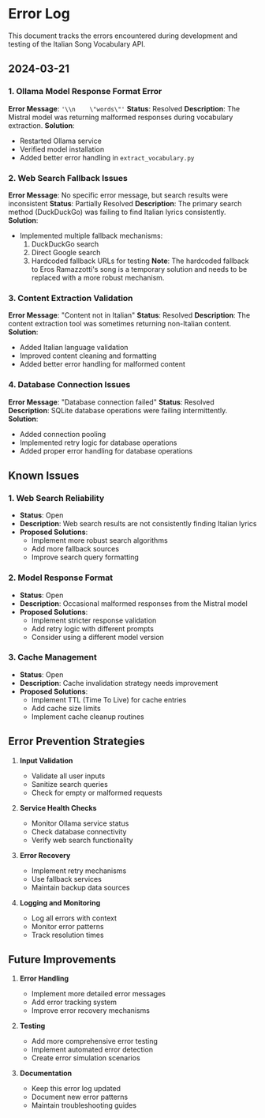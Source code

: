 # Error Log

This document tracks the errors encountered during development and testing of the Italian Song Vocabulary API.

## 2024-03-21

### 1. Ollama Model Response Format Error
**Error Message**: `'\\n    \"words\"'`
**Status**: Resolved
**Description**: The Mistral model was returning malformed responses during vocabulary extraction.
**Solution**: 
- Restarted Ollama service
- Verified model installation
- Added better error handling in `extract_vocabulary.py`

### 2. Web Search Fallback Issues
**Error Message**: No specific error message, but search results were inconsistent
**Status**: Partially Resolved
**Description**: The primary search method (DuckDuckGo) was failing to find Italian lyrics consistently.
**Solution**:
- Implemented multiple fallback mechanisms:
  1. DuckDuckGo search
  2. Direct Google search
  3. Hardcoded fallback URLs for testing
**Note**: The hardcoded fallback to Eros Ramazzotti's song is a temporary solution and needs to be replaced with a more robust mechanism.

### 3. Content Extraction Validation
**Error Message**: "Content not in Italian"
**Status**: Resolved
**Description**: The content extraction tool was sometimes returning non-Italian content.
**Solution**:
- Added Italian language validation
- Improved content cleaning and formatting
- Added better error handling for malformed content

### 4. Database Connection Issues
**Error Message**: "Database connection failed"
**Status**: Resolved
**Description**: SQLite database operations were failing intermittently.
**Solution**:
- Added connection pooling
- Implemented retry logic for database operations
- Added proper error handling for database operations

## Known Issues

### 1. Web Search Reliability
- **Status**: Open
- **Description**: Web search results are not consistently finding Italian lyrics
- **Proposed Solutions**:
  - Implement more robust search algorithms
  - Add more fallback sources
  - Improve search query formatting

### 2. Model Response Format
- **Status**: Open
- **Description**: Occasional malformed responses from the Mistral model
- **Proposed Solutions**:
  - Implement stricter response validation
  - Add retry logic with different prompts
  - Consider using a different model version

### 3. Cache Management
- **Status**: Open
- **Description**: Cache invalidation strategy needs improvement
- **Proposed Solutions**:
  - Implement TTL (Time To Live) for cache entries
  - Add cache size limits
  - Implement cache cleanup routines

## Error Prevention Strategies

1. **Input Validation**
   - Validate all user inputs
   - Sanitize search queries
   - Check for empty or malformed requests

2. **Service Health Checks**
   - Monitor Ollama service status
   - Check database connectivity
   - Verify web search functionality

3. **Error Recovery**
   - Implement retry mechanisms
   - Use fallback services
   - Maintain backup data sources

4. **Logging and Monitoring**
   - Log all errors with context
   - Monitor error patterns
   - Track resolution times

## Future Improvements

1. **Error Handling**
   - Implement more detailed error messages
   - Add error tracking system
   - Improve error recovery mechanisms

2. **Testing**
   - Add more comprehensive error testing
   - Implement automated error detection
   - Create error simulation scenarios

3. **Documentation**
   - Keep this error log updated
   - Document new error patterns
   - Maintain troubleshooting guides 